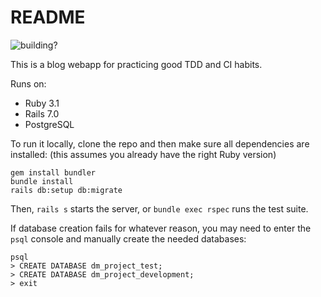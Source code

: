 # README

![building?](https://github.com/sherwin-kwan/dm-project/actions/workflows/test.yml/badge.svg)

This is a blog webapp for practicing good TDD and CI habits.

Runs on:
* Ruby 3.1
* Rails 7.0
* PostgreSQL 

To run it locally, clone the repo and then make sure all dependencies are installed: (this assumes you already have the right Ruby version)
```
gem install bundler
bundle install
rails db:setup db:migrate
```

Then, `rails s` starts the server, or `bundle exec rspec` runs the test suite.

If database creation fails for whatever reason, you may need to enter the `psql` console and manually create the needed databases:
```
psql
> CREATE DATABASE dm_project_test;
> CREATE DATABASE dm_project_development;
> exit
```